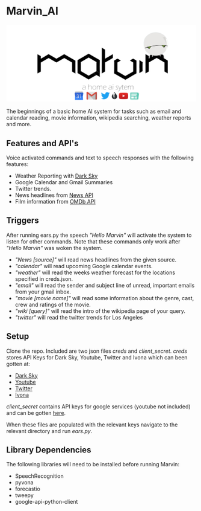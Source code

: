 # Marvin_AI

![Logo](https://raw.githubusercontent.com/brian-regan/Marvin_AI/master/marvin_logo.png)

The beginnings of a basic home AI system for tasks such as email and calendar reading, movie information, wikipedia searching, weather reports and more.

## Features and API's
Voice activated commands and text to speech responses with the following features:

* Weather Reporting with [Dark Sky](https://darksky.net/dev/)
* Google Calendar and Gmail Summaries
* Twitter trends.
* News headlines from [News API](https://newsapi.org/)
* Film information from [OMDb API](https://www.omdbapi.com/)

## Triggers
After running ears.py the speech *"Hello Marvin"* will activate the system to listen for other commands. Note that these commands only work after *"Hello Marvin"* was woken the system.

* *"News [source]"* will read news headlines from the given source.
* *"calendar"* will read upcoming Google calendar events.
* *"weather"* will read the weeks weather forecast for the locations specified in creds.json.
* *"email"* will read the sender and subject line of unread, important emails from your gmail inbox.
* *"movie [movie name]"* will read some information about the genre, cast, crew and ratings of the movie.
* *"wiki [query]"* will read the intro of the wikipedia page of your query.
* *"twitter"* will read the twitter trends for Los Angeles

## Setup

Clone the repo. Included are two json files *creds* and *client_secret*. *creds* stores API Keys for Dark Sky, Youtube, Twitter and Ivona which can been gotten at:

* [Dark Sky](https://darksky.net/dev/)
* [Youtube](https://console.developers.google.com/)
* [Twitter](https://dev.twitter.com/rest/public)
* [Ivona](https://www.ivona.com/)

*client_secret* contains API keys for google services (youtube not included) and can be gotten [here](https://console.developers.google.com/
).

When these files are populated with the relevant keys navigate to the relevant directory and run *ears.py*. 

## Library Dependencies

The following libraries will need to be installed before running Marvin:

* SpeechRecognition
* pyvona
* forecastio
* tweepy
* google-api-python-client
